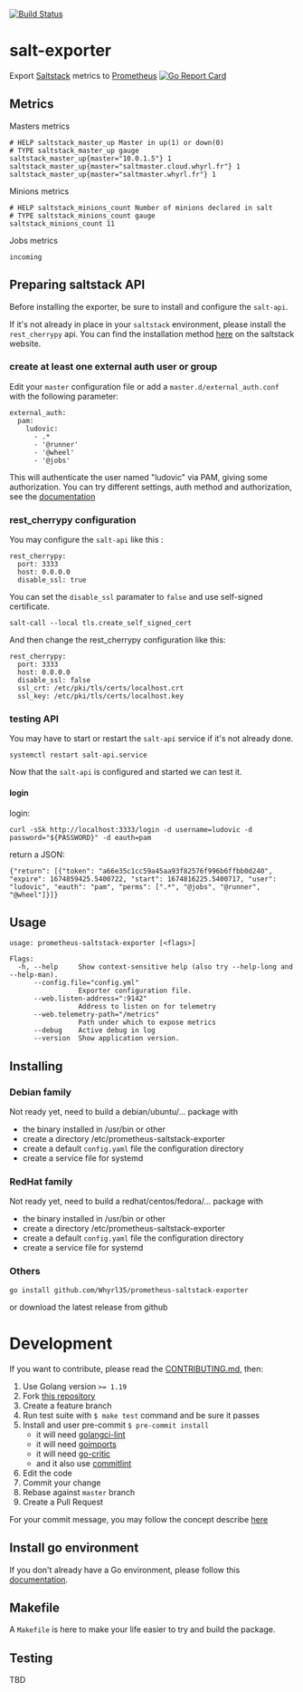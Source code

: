 [![Build Status](https://drone.whyrl.fr/api/badges/Whyrl35/prometheus-saltstack-exporter/status.svg)](https://drone.whyrl.fr/Whyrl35/prometheus-saltstack-exporter)

# salt-exporter

Export [Saltstack](https://saltproject.io/) metrics to [Prometheus](https://prometheus.io/) [![Go Report Card](https://goreportcard.com/badge/github.com/Whyrl35/prometheus-saltstack-exporter)](https://goreportcard.com/report/github.com/Whyrl35/prometheus-saltstack-exporter)

## Metrics

Masters metrics

```
# HELP saltstack_master_up Master in up(1) or down(0)
# TYPE saltstack_master_up gauge
saltstack_master_up{master="10.0.1.5"} 1
saltstack_master_up{master="saltmaster.cloud.whyrl.fr"} 1
saltstack_master_up{master="saltmaster.whyrl.fr"} 1
```

Minions metrics

```
# HELP saltstack_minions_count Number of minions declared in salt
# TYPE saltstack_minions_count gauge
saltstack_minions_count 11
```

Jobs metrics

```
incoming
```

## Preparing saltstack API

Before installing the exporter, be sure to install and configure the `salt-api`.

If it's not already in place in your `saltstack` environment, please install the `rest_cherrypy` api.
You can find the installation method [here](https://docs.saltproject.io/en/latest/ref/netapi/all/salt.netapi.rest_cherrypy.html#a-rest-api-for-salt) on the saltstack website.

### create at least one external auth user or group

Edit your `master` configuration file or add a `master.d/external_auth.conf` with the following parameter:

```
external_auth:
  pam:
    ludovic:
      - .*
      - '@runner'
      - '@wheel'
      - '@jobs'
```

This will authenticate the user named "ludovic" via PAM, giving some authorization.
You can try different settings, auth method and authorization, see the [documentation](https://docs.saltproject.io/en/latest/topics/eauth/index.html#acl-eauth)

### rest_cherrypy configuration

You may configure the `salt-api` like this :

```
rest_cherrypy:
  port: 3333
  host: 0.0.0.0
  disable_ssl: true
```

You can set the `disable_ssl` paramater to `false` and use self-signed certificate.

```
salt-call --local tls.create_self_signed_cert
```

And then change the rest_cherrypy configuration like this:

```
rest_cherrypy:
  port: 3333
  host: 0.0.0.0
  disable_ssl: false
  ssl_crt: /etc/pki/tls/certs/localhost.crt
  ssl_key: /etc/pki/tls/certs/localhost.key
```

### testing API

You may have to start or restart the `salt-api` service if it's not already done.

```
systemctl restart salt-api.service
```

Now that the `salt-api` is configured and started we can test it.

#### login

login:

```
curl -sSk http://localhost:3333/login -d username=ludovic -d password="${PASSWORD}" -d eauth=pam
```

return a JSON:

```
{"return": [{"token": "a66e35c1cc59a45aa93f82576f996b6ffbb0d240", "expire": 1674859425.5400722, "start": 1674816225.5400717, "user": "ludovic", "eauth": "pam", "perms": [".*", "@jobs", "@runner", "@wheel"]}]}
```

## Usage

```
usage: prometheus-saltstack-exporter [<flags>]

Flags:
  -h, --help     Show context-sensitive help (also try --help-long and --help-man).
      --config.file="config.yml"
                 Exporter configuration file.
      --web.listen-address=":9142"
                 Address to listen on for telemetry
      --web.telemetry-path="/metrics"
                 Path under which to expose metrics
      --debug    Active debug in log
      --version  Show application version.
```

## Installing

### Debian family

Not ready yet, need to build a debian/ubuntu/... package with

* the binary installed in /usr/bin or other
* create a directory /etc/prometheus-saltstack-exporter
* create a default `config.yaml` file the configuration directory
* create a service file for systemd

### RedHat family

Not ready yet, need to build a redhat/centos/fedora/... package with

* the binary installed in /usr/bin or other
* create a directory /etc/prometheus-saltstack-exporter
* create a default `config.yaml` file the configuration directory
* create a service file for systemd

### Others

```
go install github.com/Whyrl35/prometheus-saltstack-exporter
```

or download the latest release from github

# Development

If you want to contribute, please read the [CONTRIBUTING.md](CONTTRIBUTING.md), then:

1. Use Golang version `>= 1.19`
2. Fork [this repository](https://github.com/Whyrl35/prometheus-saltstack-exporter)
3. Create a feature branch
4. Run test suite with `$ make test` command and be sure it passes
5. Install and user pre-commit `$ pre-commit install`
    * it will need [golangci-lint](https://golangci-lint.run/usage/install/#local-installation)
    * it will need [goimports](https://pkg.go.dev/golang.org/x/tools/cmd/goimports)
    * it will need [go-critic](https://github.com/go-critic/go-critic#installation)
    * and it also use [commitlint](https://commitlint.js.org/#/)
7. Edit the code
8. Commit your change
9. Rebase against `master` branch
10. Create a Pull Request

For your commit message, you may follow the concept describe [here](https://mokkapps.de/blog/how-to-automatically-generate-a-helpful-changelog-from-your-git-commit-messages/)

## Install go environment

If you don't already have a Go environment, please follow this [documentation](https://go.dev/doc/install).

## Makefile

A `Makefile` is here to make your life easier to try and build the package.

## Testing

TBD
